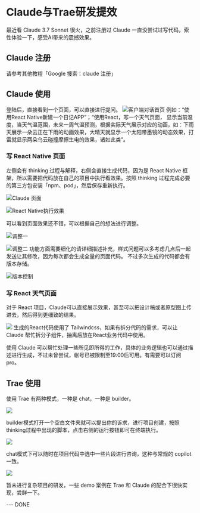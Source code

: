 # Claude与Trae研发提效

最近看 Claude 3.7 Sonnet 很火，之前注册过 Claude 一直没尝试过写代码，索性体验一下，感受AI带来的震撼效果。

## Claude 注册
请参考其他教程「Google 搜索：claude 注册」

## Claude 使用
登陆后，直接看到一个页面，可以直接进行提问。
![客户端对话首页](https://files.mdnice.com/user/15096/6a3a5d1f-e497-4048-a34a-ff33507e643d.png)
例如：“使用React Native新建一个日记APP”；“使用React，写一个天气页面， 显示当前温度，当天气温范围，未来一周气温预测，根据实际天气展示对应的动画，如：下雨天展示一朵云正在下雨的动画效果，大晴天就显示一个太阳带墨镜的动态效果，打雷就显示两朵乌云碰撞摩擦生电的效果，诸如此类”。

### 写 React Native 页面
左侧会有 thinking 过程与解释，右侧会直接生成代码，因为是 React Native 框架，所以需要把代码放在自己的项目中执行看效果。按照 thinking 过程完成必要的第三方包安装「npm、pod」，然后保存重新执行。

![Claude 页面](https://files.mdnice.com/user/15096/e70ec0af-03ac-42c7-807f-46639bb7bd53.png)

![React Native执行效果](https://files.mdnice.com/user/15096/6a4f532a-a4b5-425e-9daf-0db032fade1b.png)

可以看到页面效果还不错，可以根据自己的想法进行调整。

![调整一](https://files.mdnice.com/user/15096/ae62ca5e-2dd2-49c3-9e84-2abff162c0a1.png)

![调整二](https://files.mdnice.com/user/15096/c2e6a48e-c75f-4109-a1b1-249913630965.png)
功能方面需要细化的请详细描述补充，样式问题可以多考虑几点后一起发送让其修改，因为每次都会生成全量的页面代码。
不过多次生成的代码都会有版本存储。

![版本控制](https://files.mdnice.com/user/15096/435e1892-50b0-4eac-83aa-07af8d2af504.png)

### 写 React 天气页面
对于 React 项目，Claude可以直接展示效果，甚至可以把设计稿或者原型图上传进去，然后得到更细致的结果。

![](https://files.mdnice.com/user/15096/8d7fdf0b-079d-409c-a482-d2b01a857485.jpg)
生成的React代码使用了 Tailwindcss，如果有拆分代码的需求，可以让 Claude 帮忙拆分子组件，抽离后放在React业务代码中使用。

使用 Claude 可以帮忙处理一些所见即所得的工作，具体的业务逻辑也可以通过描述进行生成，不过未曾尝试，帐号已被限制至19:00后可用。有需要可以订阅 pro。

## Trae 使用
使用 Trae 有两种模式，一种是 chat，一种是 builder。

![](https://files.mdnice.com/user/15096/654e20f5-95d9-4760-84a8-7de3a9c080f4.png)

builder模式打开一个空白文件夹就可以提出你的诉求，进行项目创建，按照thinking过程中出现的脚本，点击右侧的运行按钮即可在终端执行。

![](https://files.mdnice.com/user/15096/79470b54-3ebe-4045-a38b-516985785466.png)

chat模式下可以随时在项目代码中选中一些片段进行咨询，这种与常规的 copilot 一致。

![](https://files.mdnice.com/user/15096/f0a5fd78-833d-493e-910c-951cb4f581ea.png)

暂未进行复杂项目的研发，一些 demo 案例在 Trae 和 Claude 的配合下很快实现，尝鲜一下。

--- DONE